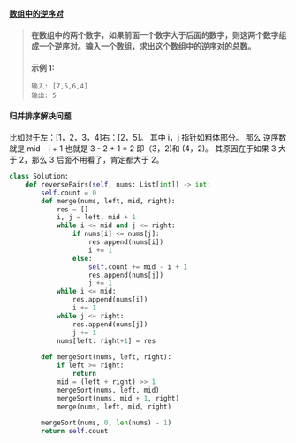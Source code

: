 #### [数组中的逆序对](https://leetcode-cn.com/problems/shu-zu-zhong-de-ni-xu-dui-lcof/)

> #### 在数组中的两个数字，如果前面一个数字大于后面的数字，则这两个数字组成一个逆序对。输入一个数组，求出这个数组中的逆序对的总数。
>
> 
>
> **示例 1:**
>
> ```
> 输入: [7,5,6,4]
> 输出: 5
> ```

#### 归并排序解决问题

比如对于左：[1，2，3，4]右：[2，5]。 其中 i，j 指针如粗体部分。 那么 逆序数就是 mid - i + 1 也就是 3 - 2 + 1 = 2 即（3，2)和 (4，2)。 其原因在于如果 3 大于 2，那么 3 后面不用看了，肯定都大于 2。

```python
class Solution:
    def reversePairs(self, nums: List[int]) -> int:
        self.count = 0
        def merge(nums, left, mid, right):
            res = []
            i, j = left, mid + 1
            while i <= mid and j <= right:
                if nums[i] <= nums[j]:
                    res.append(nums[i])
                    i += 1
                else:
                    self.count += mid - i + 1
                    res.append(nums[j])
                    j += 1
            while i <= mid:
                res.append(nums[i])
                i += 1
            while j <= right:
                res.append(nums[j])
                j += 1
            nums[left: right+1] = res
        
        def mergeSort(nums, left, right):
            if left >= right:
                return
            mid = (left + right) >> 1
            mergeSort(nums, left, mid)
            mergeSort(nums, mid + 1, right)
            merge(nums, left, mid, right)
        
        mergeSort(nums, 0, len(nums) - 1)
        return self.count
```

